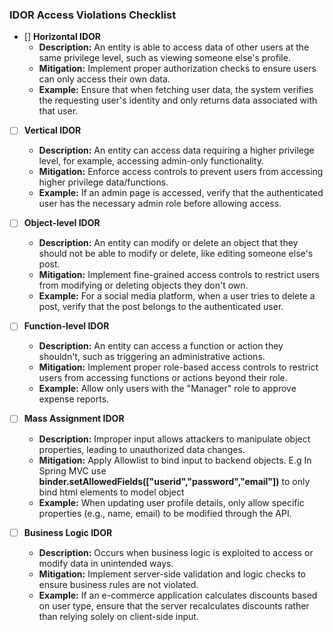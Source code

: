 ### IDOR Access Violations Checklist

- [] **Horizontal IDOR**
    - **Description:** An entity is able to access data of other users at the same privilege level, such as viewing someone else's profile.
    - **Mitigation:** Implement proper authorization checks to ensure users can only access their own data.
    - **Example:** Ensure that when fetching user data, the system verifies the requesting user's identity and only returns data associated with that user.

- [ ] **Vertical IDOR**
    - **Description:** An entity can access data requiring a higher privilege level, for example, accessing admin-only functionality.
    - **Mitigation:** Enforce access controls to prevent users from accessing higher privilege data/functions.
    - **Example:** If an admin page is accessed, verify that the authenticated user has the necessary admin role before allowing access.

- [ ] **Object-level IDOR**
    - **Description:** An entity can modify or delete an object that they should not be able to modify or delete, like editing someone else's post.
    - **Mitigation:** Implement fine-grained access controls to restrict users from modifying or deleting objects they don't own.
    - **Example:** For a social media platform, when a user tries to delete a post, verify that the post belongs to the authenticated user.

- [ ] **Function-level IDOR**
    - **Description:** An entity can access a function or action they shouldn't, such as triggering an administrative actions.
    - **Mitigation:** Implement proper role-based access controls to restrict users from accessing functions or actions beyond their role.
    - **Example:** Allow only users with the "Manager" role to approve expense reports.

- [ ] **Mass Assignment IDOR**
    - **Description:** Improper input allows attackers to manipulate object properties, leading to unauthorized data changes.
    - **Mitigation:** Apply Allowlist to bind input to backend objects. E.g In Spring MVC use **binder.setAllowedFields(["userid","password","email"])** to only bind html elements to model object
    - **Example:** When updating user profile details, only allow specific properties (e.g., name, email) to be modified through the API.

- [ ] **Business Logic IDOR**
    - **Description:** Occurs when business logic is exploited to access or modify data in unintended ways.
    - **Mitigation:** Implement server-side validation and logic checks to ensure business rules are not violated.
    - **Example:** If an e-commerce application calculates discounts based on user type, ensure that the server recalculates discounts rather than relying solely on client-side input.
